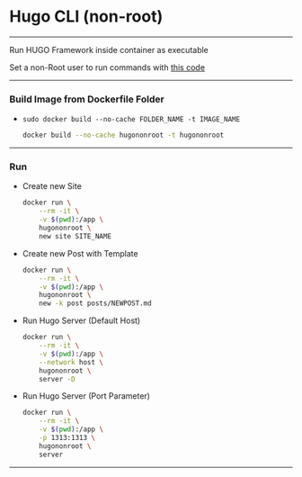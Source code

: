 # Hugo CLI (non-root)

---

Run HUGO Framework inside container as executable

Set a non-Root user to run commands with [this code](https://code.visualstudio.com/remote/advancedcontainers/add-nonroot-user)

---

### Build Image from Dockerfile Folder
- `sudo docker build --no-cache FOLDER_NAME -t IMAGE_NAME`
	```sh
	docker build --no-cache hugononroot -t hugononroot
	```

---

### Run
- Create new Site
	```bash
	docker run \
		--rm -it \
		-v $(pwd):/app \
		hugononroot \
		new site SITE_NAME
	```
- Create new Post with Template
	```bash
	docker run \
		--rm -it \
		-v $(pwd):/app \
		hugononroot \
		new -k post posts/NEWPOST.md
	```
- Run Hugo Server (Default Host)
	```bash
	docker run \
		--rm -it \
		-v $(pwd):/app \
		--network host \
		hugononroot \
		server -D
	```
- Run Hugo Server (Port Parameter)
	```bash
	docker run \
		--rm -it \
		-v $(pwd):/app \
		-p 1313:1313 \
		hugononroot \
		server
	```

---